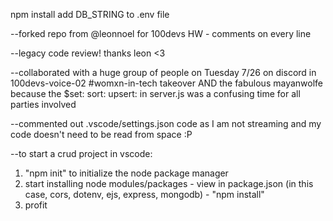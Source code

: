 npm install
add DB_STRING to .env file

--forked repo from @leonnoel for 100devs HW - comments on every line

--legacy code review! thanks leon <3

--collaborated with a huge group of people on Tuesday 7/26 on discord in 100devs-voice-02 #womxn-in-tech takeover AND the fabulous mayanwolfe because the $set: sort: upsert: in server.js was a confusing time for all parties involved

--commented out .vscode/settings.json code as I am not streaming and my code doesn't need to be read from space :P

--to start a crud project in vscode:
1. "npm init" to initialize the node package manager
2. start installing node modules/packages - view in package.json (in this case, cors, dotenv, ejs, express, mongodb) - "npm install"
3. profit

